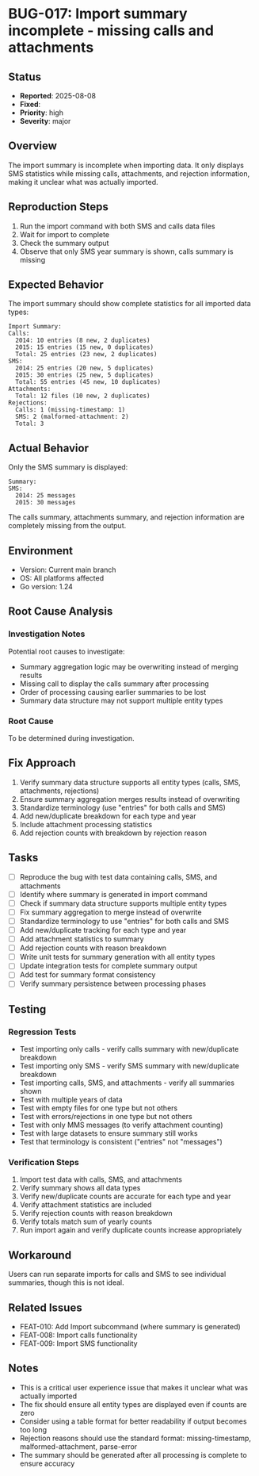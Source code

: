 # BUG-017: Import summary incomplete - missing calls and attachments

## Status
- **Reported**: 2025-08-08
- **Fixed**: 
- **Priority**: high
- **Severity**: major

## Overview
The import summary is incomplete when importing data. It only displays SMS statistics while missing calls, attachments, and rejection information, making it unclear what was actually imported.

## Reproduction Steps
1. Run the import command with both SMS and calls data files
2. Wait for import to complete
3. Check the summary output
4. Observe that only SMS year summary is shown, calls summary is missing

## Expected Behavior
The import summary should show complete statistics for all imported data types:
```
Import Summary:
Calls:
  2014: 10 entries (8 new, 2 duplicates)
  2015: 15 entries (15 new, 0 duplicates)
  Total: 25 entries (23 new, 2 duplicates)
SMS:
  2014: 25 entries (20 new, 5 duplicates)
  2015: 30 entries (25 new, 5 duplicates)
  Total: 55 entries (45 new, 10 duplicates)
Attachments:
  Total: 12 files (10 new, 2 duplicates)
Rejections:
  Calls: 1 (missing-timestamp: 1)
  SMS: 2 (malformed-attachment: 2)
  Total: 3
```

## Actual Behavior
Only the SMS summary is displayed:
```
Summary:
SMS:
  2014: 25 messages
  2015: 30 messages
```
The calls summary, attachments summary, and rejection information are completely missing from the output.

## Environment
- Version: Current main branch
- OS: All platforms affected
- Go version: 1.24

## Root Cause Analysis
### Investigation Notes
Potential root causes to investigate:
- Summary aggregation logic may be overwriting instead of merging results
- Missing call to display the calls summary after processing
- Order of processing causing earlier summaries to be lost
- Summary data structure may not support multiple entity types

### Root Cause
To be determined during investigation.

## Fix Approach
1. Verify summary data structure supports all entity types (calls, SMS, attachments, rejections)
2. Ensure summary aggregation merges results instead of overwriting
3. Standardize terminology (use "entries" for both calls and SMS)
4. Add new/duplicate breakdown for each type and year
5. Include attachment processing statistics
6. Add rejection counts with breakdown by rejection reason

## Tasks
- [ ] Reproduce the bug with test data containing calls, SMS, and attachments
- [ ] Identify where summary is generated in import command
- [ ] Check if summary data structure supports multiple entity types
- [ ] Fix summary aggregation to merge instead of overwrite
- [ ] Standardize terminology to use "entries" for both calls and SMS
- [ ] Add new/duplicate tracking for each type and year
- [ ] Add attachment statistics to summary
- [ ] Add rejection counts with reason breakdown
- [ ] Write unit tests for summary generation with all entity types
- [ ] Update integration tests for complete summary output
- [ ] Add test for summary format consistency
- [ ] Verify summary persistence between processing phases

## Testing
### Regression Tests
- Test importing only calls - verify calls summary with new/duplicate breakdown
- Test importing only SMS - verify SMS summary with new/duplicate breakdown
- Test importing calls, SMS, and attachments - verify all summaries shown
- Test with multiple years of data
- Test with empty files for one type but not others
- Test with errors/rejections in one type but not others
- Test with only MMS messages (to verify attachment counting)
- Test with large datasets to ensure summary still works
- Test that terminology is consistent ("entries" not "messages")

### Verification Steps
1. Import test data with calls, SMS, and attachments
2. Verify summary shows all data types
3. Verify new/duplicate counts are accurate for each type and year
4. Verify attachment statistics are included
5. Verify rejection counts with reason breakdown
6. Verify totals match sum of yearly counts
7. Run import again and verify duplicate counts increase appropriately

## Workaround
Users can run separate imports for calls and SMS to see individual summaries, though this is not ideal.

## Related Issues
- FEAT-010: Add Import subcommand (where summary is generated)
- FEAT-008: Import calls functionality
- FEAT-009: Import SMS functionality

## Notes
- This is a critical user experience issue that makes it unclear what was actually imported
- The fix should ensure all entity types are displayed even if counts are zero
- Consider using a table format for better readability if output becomes too long
- Rejection reasons should use the standard format: missing-timestamp, malformed-attachment, parse-error
- The summary should be generated after all processing is complete to ensure accuracy